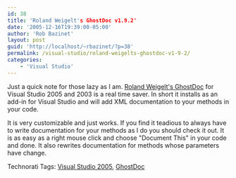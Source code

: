 ```yaml
---
id: 38
title: 'Roland Weigelt's GhostDoc v1.9.2'
date: '2005-12-16T19:39:00-05:00'
author: 'Rob Bazinet'
layout: post
guid: 'http://localhost/~rbazinet/?p=38'
permalink: /visual-studio/roland-weigelts-ghostdoc-v1-9-2/
categories:
    - 'Visual Studio'
---
```


Just a quick note for those lazy as I am. [Roland Weigelt's GhostDoc](http://www.roland-weigelt.de/ghostdoc/) for Visual Studio 2005 and 2003 is a real time saver. In short it installs as an add-in for Visual Studio and will add XML documentation to your methods in your code.

It is very customizable and just works. If you find it teadious to always have to write documentation for your methods as I do you should check it out. It is as easy as a right mouse click and choose "Document This" in your code and done. It also rewrites documentation for methods whose parameters have change.

Technorati Tags: [Visual Studio 2005](http://technorati.com/tag/Visual%20Studio%202005), [GhostDoc](http://technorati.com/tag/GhostDoc)
